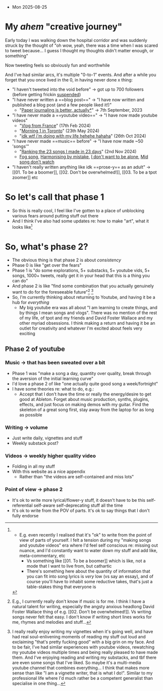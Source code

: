 - Mon 2025-08-25
# My *ahem* "creative journey"

Early today I was walking down the hospital corridor and was suddenly struck by the thought of "oh wow, yeah, there was a time when I was scared to tweet because... I guess I thought my thoughts didn't matter enough, or something"

Now tweeting feels so obviously fun and worthwhile

And I've had similar arcs, it's multiple "0-to-1" events. And after a while you forget that you once lived in the 0, in having never done x thing:
- "I haven't tweeted into the void before" → got up to 700 followers (before getting frickin [suspended](https://substack.com/home/post/p-145712748))
- "I have never written a ==blog post==" → "I have now written and published a blog post (and a few people liked it!)"
	- "[Paper journaling is better, actually*](https://alexislearning.substack.com/p/paper-journaling-is-better-actually)" → 7th September, 2023
- "I have never made a ==youtube video==" → "I have now made youtube videos"
	- "[Vlog from France](https://www.youtube.com/watch?v=jVj4atzGWzA)" (17th Feb 2024)
	- "[Morning 1 in Toronto](https://www.youtube.com/watch?v=0koKj6EvATg)" (23th May 2024)
	- "[idk wtf i'm doing with my life hehehe hahaha](https://www.youtube.com/watch?v=XXpL2r7luxQ)" (26th Oct 2024)
- "I have never made ==music== before" → "I have now made ~50 'songs'"
	- "[Ranking the 23 songs I made in 23 days](https://www.youtube.com/watch?v=YGNxfy_3RVI&t=1s)" (2nd Nov 2024)
	- [Fog song](https://www.youtube.com/watch?v=KBFH-MEDuyQ), [Harmonising by mistake](https://www.youtube.com/watch?v=pvD2Lq1Xvvg), [I don't want to be alone](https://www.youtube.com/watch?v=zGccVHbyYrY), [Mid song don't watch](https://www.youtube.com/watch?v=q9ahAfMKqU0)
- "I haven't really written anything like idk ==prose-y== as an adult" → [[01. To be a boomer]], [[02. Don't be overwhelmed!]], [[03. To be a tpot zoomer]] etc

# So let's call that phase 1
- So this is really cool, I feel like I've gotten to a place of unblocking various fears around putting stuff out there
- And I think I've also had some updates re: how to make "art", what it looks like[^1]
# So, what's phase 2? 
- The obvious thing is that phase 2 is about *consistency*
- Phase 0 is like "get over the fears"
- Phase 1 is "do some explorations, 5+ substacks, 5+ youtube vids, 5+ songs, 1000+ tweets, really get it in your head that this is a thing you can do"
- And phase 2 is like "find some combination that you actually genuinely want to do for the foreseeable future"[^2] [^3]
- So, I'm currently thinking about returning to Youtube, and having it be a hub for *everything*
	- My big youtube era was all about "I am learning to create things, and by things I mean songs and vlogs". There was no mention of the rest of my life, of tpot and my friends and David Foster Wallace and my other myriad obsessions. I think making a return and having it be an outlet for creativity and whatever I'm excited about feels very exciting
## Phase 2 of youtube
### Music → that has been sweated over a bit
- Phase 1 was "make a song a day, quantity over quality, break through the aversion of the initial learning curve"
- I'd love a phase 2 of like "one actually quite good song a week/fortnight"
- I have some theories re: what to do, e.g.:
	- Accept that I don't have the time or really the energy/desire to get good at Ableton. Forget about music production, synths, plugins, effects, and just focus on making demos with my guitar. Find the skeleton of a great song first, stay away from the laptop for as long as possible
### Writing → volume
- Just write daily, vignettes and stuff
- Weekly substack post?
### Videos → weekly higher quality video
- Folding in all my stuff
- With this website as a nice appendix
	- Rather than "the videos are self-contained and miss lots"
### Point of view → phase 2
- It's ok to write more lyrical/flower-y stuff, it doesn't have to be this self-referential self-aware self-deprecating stuff all the time
- It's ok to write from the POV of parts. It's ok to say things that I don't fully endorse


[^1]: - E.g. even recently I realised that it's "ok" to write from the point of view of parts of yourself. I felt a tension during my "making songs and youtube videos" era where I'd feel self conscious re: missing out nuance, and I'd constantly want to water down my stuff and add like, meta-commentary, etc
		- Vs something like [[01. To be a boomer]] which is like, not a mode that I want to live from, but cathartic
		- There's something here about the quantity of information that you can fit into song lyrics is *very* low (vs say an essay), and of course you'll have to inhabit some reductive takes, that's just a table-stakes thing that everyone is

[^2]: E.g., I currently really don't know if music is for me. I think I have a natural talent for writing, especially the angsty anxious headlong David Foster Wallace thing of e.g. [[02. Don't be overwhelmed!]]. Vs writing songs never felt that easy. I don't know if writing short lines works for me, rhymes and melodies and stuff...

[^3]: I really really enjoy writing my vignettes when it's going well, and have had real soul-enlivening moments of reading my stuff out loud and exclaiming "that's pretty fucking good" with a big grin on my face. And to be fair, I've had similar experiences with youtube videos, rewatching my youtube videos multiple times and being really pleased to have made them. And I've enjoying reading and writing my substacks, and tbf there are even some songs that I've liked. So maybe it's a multi-media youtube channel that combines everything... I think that makes more sense than like "I am a vignette writer, that is what I do!". Similar to my professional life where I'd much rather be a competent generalist than specialise in one thing...
